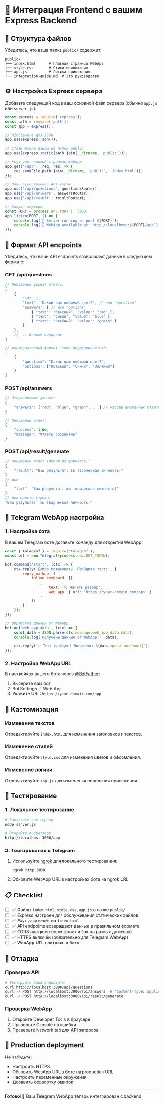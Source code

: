 # 🔧 Интеграция Frontend с вашим Express Backend

## 📁 Структура файлов

Убедитесь, что ваша папка `public/` содержит:
```
public/
├── index.html      # Главная страница WebApp
├── style.css       # Стили приложения  
├── app.js          # Логика приложения
└── integration-guide.md  # Это руководство
```

## ⚙️ Настройка Express сервера

Добавьте следующий код в ваш основной файл сервера (обычно `app.js` или `server.js`):

```javascript
const express = require('express');
const path = require('path');
const app = express();

// Middleware для JSON
app.use(express.json());

// Статические файлы из папки public
app.use(express.static(path.join(__dirname, 'public')));

// Роут для главной страницы WebApp
app.get('/app', (req, res) => {
    res.sendFile(path.join(__dirname, 'public', 'index.html'));
});

// Ваши существующие API роуты
app.use('/api/questions', questionsRouter);
app.use('/api/answers', answersRouter); 
app.use('/api/result', resultRouter);

// Запуск сервера
const PORT = process.env.PORT || 3000;
app.listen(PORT, () => {
    console.log(`🚀 Server running on port ${PORT}`);
    console.log(`📱 WebApp available at: http://localhost:${PORT}/app`);
});
```

## 🔗 Формат API endpoints

Убедитесь, что ваши API endpoints возвращают данные в следующем формате:

### GET /api/questions
```javascript
// Ожидаемый формат ответа:
[
    {
        "id": 1,
        "text": "Какой ваш любимый цвет?", // или "question"
        "answers": [ // или "options"
            { "text": "Красный", "value": "red" },
            { "text": "Синий", "value": "blue" },
            { "text": "Зелёный", "value": "green" }
        ]
    },
    // ... больше вопросов
]

// Альтернативный формат (тоже поддерживается):
[
    {
        "question": "Какой ваш любимый цвет?",
        "options": ["Красный", "Синий", "Зелёный"]
    }
]
```

### POST /api/answers
```javascript
// Отправляемые данные:
{
    "answers": ["red", "blue", "green", ...] // массив выбранных ответов
}

// Ожидаемый ответ:
{
    "success": true,
    "message": "Ответы сохранены"
}
```

### POST /api/result/generate
```javascript
// Ожидаемый ответ (любой из форматов):
{
    "result": "Ваш результат: вы творческая личность!"
}
// или
{
    "text": "Ваш результат: вы творческая личность!"
}
// или просто строка:
"Ваш результат: вы творческая личность!"
```

## 📱 Telegram WebApp настройка

### 1. Настройка бота

В вашем Telegram боте добавьте команду для открытия WebApp:

```javascript
const { Telegraf } = require('telegraf');
const bot = new Telegraf(process.env.BOT_TOKEN);

bot.command('start', (ctx) => {
    ctx.reply('Добро пожаловать! Пройдите тест:', {
        reply_markup: {
            inline_keyboard: [[
                {
                    text: '🔍 Начать разбор',
                    web_app: { url: 'https://your-domain.com/app' }
                }
            ]]
        }
    });
});

// Обработка данных от WebApp
bot.on('web_app_data', (ctx) => {
    const data = JSON.parse(ctx.message.web_app_data.data);
    console.log('Получены данные от WebApp:', data);
    
    ctx.reply(`✅ Тест пройден! Вопросов: ${data.questionsCount}`);
});
```

### 2. Настройка WebApp URL

В настройках вашего бота через [@BotFather](https://t.me/BotFather):
1. Выберите ваш бот
2. Bot Settings → Web App
3. Укажите URL: `https://your-domain.com/app`

## 🎨 Кастомизация

### Изменение текстов
Отредактируйте `index.html` для изменения заголовков и текстов.

### Изменение стилей
Отредактируйте `style.css` для изменения цветов и оформления.

### Изменение логики
Отредактируйте `app.js` для изменения поведения приложения.

## 🧪 Тестирование

### 1. Локальное тестирование
```bash
# Запустите ваш сервер
node server.js

# Откройте в браузере
http://localhost:3000/app
```

### 2. Тестирование в Telegram
1. Используйте [ngrok](https://ngrok.com/) для локального тестирования:
   ```bash
   ngrok http 3000
   ```
2. Обновите WebApp URL в настройках бота на ngrok URL

## 📋 Checklist

- [ ] ✅ Файлы `index.html`, `style.css`, `app.js` в папке `public/`
- [ ] ✅ Express настроен для обслуживания статических файлов
- [ ] ✅ Роут `/app` ведёт на `index.html`
- [ ] ✅ API endpoints возвращают данные в правильном формате
- [ ] ✅ CORS настроен (если фронт и бэк на разных доменах)
- [ ] ✅ HTTPS включён (обязательно для Telegram WebApp)
- [ ] ✅ WebApp URL настроен в боте

## 🐛 Отладка

### Проверка API
```bash
# Тестируйте ваши endpoints:
curl http://localhost:3000/api/questions
curl -X POST http://localhost:3000/api/answers -H "Content-Type: application/json" -d '{"answers":["test"]}'
curl -X POST http://localhost:3000/api/result/generate
```

### Проверка WebApp
1. Откройте Developer Tools в браузере
2. Проверьте Console на ошибки
3. Проверьте Network tab для API запросов

## 🚀 Production deployment

Не забудьте:
- Настроить HTTPS
- Обновить WebApp URL в боте на production URL
- Настроить переменные окружения
- Добавить обработку ошибок

---

**Готово! 🎉** Ваш Telegram WebApp теперь интегрирован с backend.